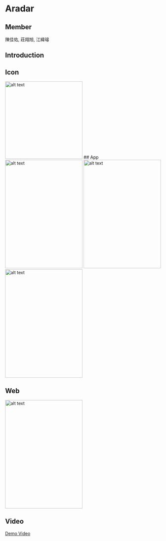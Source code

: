 # Aradar

## Member
陳佳佑, 莊翔旭, 江緯璿

## Introduction


## Icon
<img src="https://i.imgur.com/k9y13aR.png" alt="alt text" width="250" height="250">
## App
<img src="https://i.imgur.com/gRz3D5r.jpg" alt="alt text" width="250" height="350">
<img src="https://i.imgur.com/imX6Aj6.jpg" alt="alt text" width="250" height="350">
<img src="https://i.imgur.com/psgJQe8.jpg" alt="alt text" width="250" height="350">


## Web
<img src="https://i.imgur.com/XQ1Z0qh.jpg" alt="alt text" width="250" height="350">



## Video
[Demo Video](https://drive.google.com/open?id=1ZKXl6pvX7JknII8navKaPjYu2Rx4knRf)
